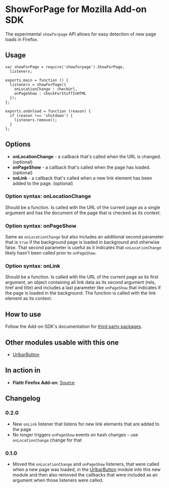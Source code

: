 ShowForPage for Mozilla Add-on SDK
=======

The experimental `showforpage` API allows for easy detection of new page loads in Firefox.

## Usage

    var showForPage = require('showforpage').ShowForPage,
      listeners;
    
    exports.main = function () {
      listeners = showForPage({
        onLocationChange : checkUrl,
        onPageShow : checkForStuffInHTML
      });
    };
    
    exports.onUnload = function (reason) {
      if (reason !== 'shutdown') {
        listeners.remove();
      }
    };

## Options

* **onLocationChange** - a callback that's called when the URL is changed. (optional)
* **onPageShow** - a callback that's called when the page has loaded. (optional)
* **onLink** - a callback that's called when a new link element has been added to the page. (optional)

### Option syntax: onLocationChange

Should be a function. Is called with the URL of the current page as a single argument and has the document of the page that is checked as its context.

### Option syntax: onPageShow

Same as `onLocationChange` but also includes an additional second parameter that is `true` if the background page is loaded in background and otherwise false. That second parameter is useful as it indicates that `onLocationChange` likely hasn't been called prior to `onPageShow`.

### Option syntax: onLink

Should be a function. Is called with the URL of the current page as its first argument, an object containing all link data as its second argument (rels, href and title) and includes a last parameter like `onPageShow` that indicates if the page is loaded in the background. The function is called with the link element as its context.

## How to use

Follow the Add-on SDK's documentation for [third party packages](https://addons.mozilla.org/en-US/developers/docs/sdk/latest/dev-guide/tutorials/adding-menus.html).

## Other modules usable with this one

* [UrlbarButton](https://github.com/voxpelli/moz-urlbarbutton)

## In action in

* **Flattr Firefox Add-on**: [Source](https://github.com/flattr/fx-flattr-addon)

## Changelog

### 0.2.0

* New `onLink` listener that listens for new link elements that are added to the page
* No longer triggers `onPageShow` events on hash changes - use `onLocationChange` change for that

### 0.1.0

* Moved the `onLocationChange` and `onPageShow` listeners, that were called when a new page was loaded, in the [UrlbarButton](https://github.com/voxpelli/moz-urlbarbutton) module into this new module and then also removed the callbacks that were included as an argument when those listeners were called.
